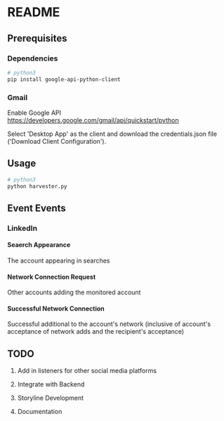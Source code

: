 # README

## Prerequisites

### Dependencies

``` bash
# python3
pip install google-api-python-client
```

### Gmail

Enable Google API
https://developers.google.com/gmail/api/quickstart/python

Select 'Desktop App' as the client and download the credentials.json file ('Download Client Configuration').

## Usage

``` bash
# python3
python harvester.py
```

## Event Events

### LinkedIn

#### Seaerch Appearance

The account appearing in searches

#### Network Connection Request

Other accounts adding the monitored account

#### Successful Network Connection

Successful additional to the account's network (inclusive of account's acceptance of network adds and the recipient's acceptance)

## TODO

1. Add in listeners for other social media platforms

2. Integrate with Backend

3. Storyline Development

4. Documentation
